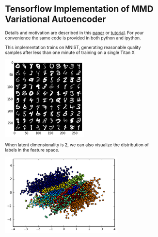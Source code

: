 # Tensorflow Implementation of MMD Variational Autoencoder

Details and motivation are described in this [paper](https://arxiv.org/abs/1706.02262) or [tutorial](http://127.0.0.1:4000/2017/06/07/a-tutorial-on-mmd-variational-autoencoders.html). For your convenience the same code is provided in both python and ipython.

This implementation trains on MNIST, generating reasonable quality samples after less than one minute of training on a single Titan X

![mnist](plots/mnist.png)

When latent dimensionality is 2, we can also visualize the distribution of labels in the feature space. 

![mnist](plots/mnist_classes.png)
